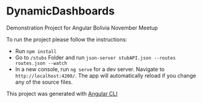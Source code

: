 # DynamicDashboards

Demonstration Project for Angular Bolivia November Meetup

To run the project please follow the instructions:

- Run `npm install`
- Go to `/stubs` Folder and run `json-server stubAPI.json --routes routes.json --watch`
- In a new console, run `ng serve` for a dev server. Navigate to `http://localhost:4200/`. The app will automatically reload if you change any of the source files.

This project was generated with [Angular CLI](https://github.com/angular/angular-cli)

